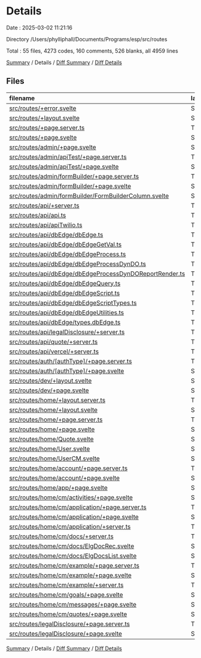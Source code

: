 # Details

Date : 2025-03-02 11:21:16

Directory /Users/phylliphall/Documents/Programs/esp/src/routes

Total : 55 files,  4273 codes, 160 comments, 526 blanks, all 4959 lines

[Summary](results.md) / Details / [Diff Summary](diff.md) / [Diff Details](diff-details.md)

## Files
| filename | language | code | comment | blank | total |
| :--- | :--- | ---: | ---: | ---: | ---: |
| [src/routes/+error.svelte](/src/routes/+error.svelte) | Svelte | 12 | 0 | 3 | 15 |
| [src/routes/+layout.svelte](/src/routes/+layout.svelte) | Svelte | 16 | 0 | 5 | 21 |
| [src/routes/+page.server.ts](/src/routes/+page.server.ts) | TypeScript | 18 | 0 | 5 | 23 |
| [src/routes/+page.svelte](/src/routes/+page.svelte) | Svelte | 113 | 0 | 8 | 121 |
| [src/routes/admin/+page.svelte](/src/routes/admin/+page.svelte) | Svelte | 15 | 0 | 3 | 18 |
| [src/routes/admin/apiTest/+page.server.ts](/src/routes/admin/apiTest/+page.server.ts) | TypeScript | 3 | 0 | 1 | 4 |
| [src/routes/admin/apiTest/+page.svelte](/src/routes/admin/apiTest/+page.svelte) | Svelte | 12 | 3 | 7 | 22 |
| [src/routes/admin/formBuilder/+page.server.ts](/src/routes/admin/formBuilder/+page.server.ts) | TypeScript | 3 | 0 | 1 | 4 |
| [src/routes/admin/formBuilder/+page.svelte](/src/routes/admin/formBuilder/+page.svelte) | Svelte | 34 | 1 | 12 | 47 |
| [src/routes/admin/formBuilder/FormBuilderColumn.svelte](/src/routes/admin/formBuilder/FormBuilderColumn.svelte) | Svelte | 6 | 1 | 4 | 11 |
| [src/routes/api/+server.ts](/src/routes/api/+server.ts) | TypeScript | 63 | 0 | 19 | 82 |
| [src/routes/api/api.ts](/src/routes/api/api.ts) | TypeScript | 41 | 0 | 5 | 46 |
| [src/routes/api/apiTwilio.ts](/src/routes/api/apiTwilio.ts) | TypeScript | 37 | 1 | 6 | 44 |
| [src/routes/api/dbEdge/dbEdge.ts](/src/routes/api/dbEdge/dbEdge.ts) | TypeScript | 73 | 0 | 12 | 85 |
| [src/routes/api/dbEdge/dbEdgeGetVal.ts](/src/routes/api/dbEdge/dbEdgeGetVal.ts) | TypeScript | 389 | 10 | 43 | 442 |
| [src/routes/api/dbEdge/dbEdgeProcess.ts](/src/routes/api/dbEdge/dbEdgeProcess.ts) | TypeScript | 511 | 14 | 57 | 582 |
| [src/routes/api/dbEdge/dbEdgeProcessDynDO.ts](/src/routes/api/dbEdge/dbEdgeProcessDynDO.ts) | TypeScript | 23 | 0 | 5 | 28 |
| [src/routes/api/dbEdge/dbEdgeProcessDynDOReportRender.ts](/src/routes/api/dbEdge/dbEdgeProcessDynDOReportRender.ts) | TypeScript | 156 | 0 | 17 | 173 |
| [src/routes/api/dbEdge/dbEdgeQuery.ts](/src/routes/api/dbEdge/dbEdgeQuery.ts) | TypeScript | 457 | 5 | 52 | 514 |
| [src/routes/api/dbEdge/dbEdgeScript.ts](/src/routes/api/dbEdge/dbEdgeScript.ts) | TypeScript | 529 | 10 | 49 | 588 |
| [src/routes/api/dbEdge/dbEdgeScriptTypes.ts](/src/routes/api/dbEdge/dbEdgeScriptTypes.ts) | TypeScript | 297 | 3 | 19 | 319 |
| [src/routes/api/dbEdge/dbEdgeUtilities.ts](/src/routes/api/dbEdge/dbEdgeUtilities.ts) | TypeScript | 719 | 1 | 45 | 765 |
| [src/routes/api/dbEdge/types.dbEdge.ts](/src/routes/api/dbEdge/types.dbEdge.ts) | TypeScript | 3 | 0 | 1 | 4 |
| [src/routes/api/legalDisclosure/+server.ts](/src/routes/api/legalDisclosure/+server.ts) | TypeScript | 12 | 0 | 4 | 16 |
| [src/routes/api/quote/+server.ts](/src/routes/api/quote/+server.ts) | TypeScript | 42 | 33 | 7 | 82 |
| [src/routes/api/vercel/+server.ts](/src/routes/api/vercel/+server.ts) | TypeScript | 40 | 0 | 7 | 47 |
| [src/routes/auth/\[authType\]/+page.server.ts](/src/routes/auth/%5BauthType%5D/+page.server.ts) | TypeScript | 18 | 0 | 5 | 23 |
| [src/routes/auth/\[authType\]/+page.svelte](/src/routes/auth/%5BauthType%5D/+page.svelte) | Svelte | 98 | 0 | 12 | 110 |
| [src/routes/dev/+layout.svelte](/src/routes/dev/+layout.svelte) | Svelte | 1 | 0 | 1 | 2 |
| [src/routes/dev/+page.svelte](/src/routes/dev/+page.svelte) | Svelte | 3 | 0 | 2 | 5 |
| [src/routes/home/+layout.server.ts](/src/routes/home/+layout.server.ts) | TypeScript | 5 | 1 | 2 | 8 |
| [src/routes/home/+layout.svelte](/src/routes/home/+layout.svelte) | Svelte | 77 | 0 | 11 | 88 |
| [src/routes/home/+page.server.ts](/src/routes/home/+page.server.ts) | TypeScript | 3 | 2 | 1 | 6 |
| [src/routes/home/+page.svelte](/src/routes/home/+page.svelte) | Svelte | 3 | 0 | 1 | 4 |
| [src/routes/home/Quote.svelte](/src/routes/home/Quote.svelte) | Svelte | 36 | 0 | 5 | 41 |
| [src/routes/home/User.svelte](/src/routes/home/User.svelte) | Svelte | 11 | 0 | 2 | 13 |
| [src/routes/home/UserCM.svelte](/src/routes/home/UserCM.svelte) | Svelte | 20 | 3 | 2 | 25 |
| [src/routes/home/account/+page.server.ts](/src/routes/home/account/+page.server.ts) | TypeScript | 2 | 4 | 1 | 7 |
| [src/routes/home/account/+page.svelte](/src/routes/home/account/+page.svelte) | Svelte | 1 | 0 | 1 | 2 |
| [src/routes/home/app/+page.svelte](/src/routes/home/app/+page.svelte) | Svelte | 3 | 0 | 1 | 4 |
| [src/routes/home/cm/activities/+page.svelte](/src/routes/home/cm/activities/+page.svelte) | Svelte | 6 | 0 | 2 | 8 |
| [src/routes/home/cm/application/+page.server.ts](/src/routes/home/cm/application/+page.server.ts) | TypeScript | 14 | 0 | 3 | 17 |
| [src/routes/home/cm/application/+page.svelte](/src/routes/home/cm/application/+page.svelte) | Svelte | 57 | 24 | 11 | 92 |
| [src/routes/home/cm/application/+server.ts](/src/routes/home/cm/application/+server.ts) | TypeScript | 18 | 0 | 4 | 22 |
| [src/routes/home/cm/docs/+server.ts](/src/routes/home/cm/docs/+server.ts) | TypeScript | 9 | 27 | 7 | 43 |
| [src/routes/home/cm/docs/ElgDocRec.svelte](/src/routes/home/cm/docs/ElgDocRec.svelte) | Svelte | 82 | 6 | 16 | 104 |
| [src/routes/home/cm/docs/ElgDocsList.svelte](/src/routes/home/cm/docs/ElgDocsList.svelte) | Svelte | 84 | 0 | 14 | 98 |
| [src/routes/home/cm/example/+page.server.ts](/src/routes/home/cm/example/+page.server.ts) | TypeScript | 3 | 0 | 1 | 4 |
| [src/routes/home/cm/example/+page.svelte](/src/routes/home/cm/example/+page.svelte) | Svelte | 7 | 9 | 5 | 21 |
| [src/routes/home/cm/example/+server.ts](/src/routes/home/cm/example/+server.ts) | TypeScript | 6 | 0 | 3 | 9 |
| [src/routes/home/cm/goals/+page.svelte](/src/routes/home/cm/goals/+page.svelte) | Svelte | 7 | 0 | 2 | 9 |
| [src/routes/home/cm/messages/+page.svelte](/src/routes/home/cm/messages/+page.svelte) | Svelte | 6 | 0 | 2 | 8 |
| [src/routes/home/cm/quotes/+page.svelte](/src/routes/home/cm/quotes/+page.svelte) | Svelte | 6 | 0 | 2 | 8 |
| [src/routes/legalDisclosure/+page.server.ts](/src/routes/legalDisclosure/+page.server.ts) | TypeScript | 3 | 2 | 1 | 6 |
| [src/routes/legalDisclosure/+page.svelte](/src/routes/legalDisclosure/+page.svelte) | Svelte | 60 | 0 | 9 | 69 |

[Summary](results.md) / Details / [Diff Summary](diff.md) / [Diff Details](diff-details.md)